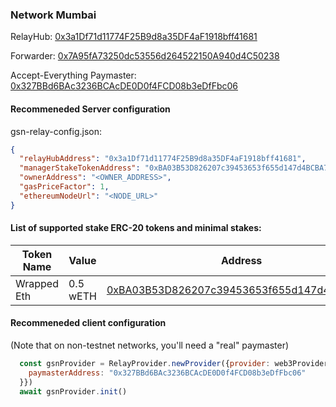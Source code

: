 ### Network Mumbai

RelayHub: [0x3a1Df71d11774F25B9d8a35DF4aF1918bff41681](https://mumbai.polygonscan.com/address/0x3a1Df71d11774F25B9d8a35DF4aF1918bff41681)

Forwarder: [0x7A95fA73250dc53556d264522150A940d4C50238](https://mumbai.polygonscan.com/address/0x7A95fA73250dc53556d264522150A940d4C50238)

Accept-Everything Paymaster: [0x327BBd6BAc3236BCAcDE0D0f4FCD08b3eDfFbc06](https://mumbai.polygonscan.com/address/0x327BBd6BAc3236BCAcDE0D0f4FCD08b3eDfFbc06)

#### Recommeneded Server configuration
gsn-relay-config.json:
```json
{
  "relayHubAddress": "0x3a1Df71d11774F25B9d8a35DF4aF1918bff41681",
  "managerStakeTokenAddress": "0xBA03B53D826207c39453653f655d147d4BCBA7B4",
  "ownerAddress": "<OWNER_ADDRESS>",
  "gasPriceFactor": 1,
  "ethereumNodeUrl": "<NODE_URL>"
}
```


#### List of supported stake ERC-20 tokens and minimal stakes:

| Token Name  | Value    | Address                                                                                                                       |
|-------------|----------|-------------------------------------------------------------------------------------------------------------------------------|
| Wrapped Eth |  0.5 wETH | [0xBA03B53D826207c39453653f655d147d4BCBA7B4](https://mumbai.polygonscan.com/address/0xBA03B53D826207c39453653f655d147d4BCBA7B4) |


#### Recommeneded client configuration
(Note that on non-testnet networks, you'll need a "real" paymaster)
```js
  const gsnProvider = RelayProvider.newProvider({provider: web3Provider, config: {
    paymasterAddress: "0x327BBd6BAc3236BCAcDE0D0f4FCD08b3eDfFbc06"
  }})
  await gsnProvider.init()
```

